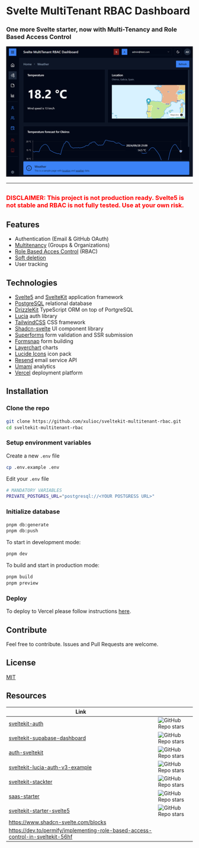 # Svelte MultiTenant RBAC Dashboard

<h3>
One more Svelte starter, now with Multi-Tenancy and Role Based Access Control
</h3>

![dashboard](https://github.com/xulioc/sveltekit-multitenant-rbac/blob/main/static/images/dashboard.png?raw=true)

---

##

<h3>
<span style="color:red">
DISCLAIMER: This project is not production ready. Svelte5 is not stable and RBAC is not fully tested. Use at your own risk.
</h3>
</span>

## Features

- Authentication (Email & GitHub OAuth)
- [Multitenancy](https://github.com/xulioc/sveltekit-multitenant-rbac/blob/main/static/doc/MT.md) (Groups & Organizations)
- [Role Based Acces Control](https://github.com/xulioc/sveltekit-multitenant-rbac/blob/main/static/doc/RBAC.md) (RBAC)
- [Soft deletion](https://en.wiktionary.org/wiki/soft_deletion)
- User tracking

## Technologies

- [Svelte5](https://svelte.dev/) and [SvelteKit](https://kit.svelte.dev/) application framework
- [PostgreSQL](https://www.postgresql.org/) relational database
- [DrizzleKit](https://orm.drizzle.team/) TypeScript ORM on top of PortgreSQL
- [Lucia](https://lucia-auth.com/) auth library
- [TailwindCSS](https://tailwindcss.com/) CSS framework
- [Shadcn-svelte](https://www.shadcn-svelte.com/) UI component library
- [Superforms](https://superforms.rocks/) form validation and SSR submission
- [Formsnap](https://www.formsnap.dev/) form building
- [Layerchart](https://www.layerchart.com/) charts
- [Lucide Icons](https://lucide.dev/) icon pack
- [Resend](https://resend.com/) email service API
- [Umami](https://umami.is/) analytics
- [Vercel](https://vercel.com/) deployment platform

## Installation

### Clone the repo

```bash
git clone https://github.com/xulioc/sveltekit-multitenant-rbac.git
cd sveltekit-multitenant-rbac
```

### Setup environment variables

Create a new `.env` file

```bash
cp .env.example .env
```

Edit your `.env` file

```bash
# MANDATORY VARIABLES
PRIVATE_POSTGRES_URL="postgresql://<YOUR POSTGRESS URL>"

```

### Initialize database

```bash
pnpm db:generate
pnpm db:push
```

To start in development mode:

```bash
pnpm dev
```

To build and start in production mode:

```bash
pnpm build
pnpm preview
```

### Deploy

To deploy to Vercel please follow instructions [here](https://vercel.com/guides/deploying-svelte-with-vercel).

## Contribute

Feel free to contribute. Issues and Pull Requests are welcome.

## License

[MIT](https://github.com/xulioc/sveltekit-multitenant-rbac/blob/main/LICENSE)

## Resources

| Link                                                                                                 |                                                                                                                     |
| ---------------------------------------------------------------------------------------------------- | ------------------------------------------------------------------------------------------------------------------- |
| [sveltekit-auth](https://github.com/delay/sveltekit-auth)                                            | ![GitHub Repo stars](https://img.shields.io/github/stars/delay/sveltekit-auth?style=flat)                           |
| [sveltekit-supabase-dashboard](https://github.com/xulioc/sveltekit-supabase-dashboard)               | ![GitHub Repo stars](https://img.shields.io/github/stars/xulioc/sveltekit-supabase-dashboard?style=flat)            |
| [auth-sveltekit](https://github.com/daedalus-developers/auth-sveltekit/)                             | ![GitHub Repo stars](https://img.shields.io/github/stars/edwardspresume/sveltekit-lucia-auth-v3-example?style=flat) |
| [sveltekit-lucia-auth-v3-example](https://github.com/edwardspresume/sveltekit-lucia-auth-v3-example) | ![GitHub Repo stars](https://img.shields.io/github/stars/daedalus-developers/auth-sveltekit?style=flat)             |
| [sveltekit-stackter](https://github.com/shamscorner/sveltekit-stackter)                              | ![GitHub Repo stars](https://img.shields.io/github/stars/shamscorner/sveltekit-stackter?style=flat)                 |
| [saas-starter](https://github.com/startino/saas-starter)                                             | ![GitHub Repo stars](https://img.shields.io/github/stars/startino/saas-starter?style=flat)                          |
| [sveltekit-starter-svelte5](https://github.com/szig83/sveltekit-starter-svelte5)                     | ![GitHub Repo stars](https://img.shields.io/github/stars/szig83/sveltekit-starter-svelte5?style=flat)               |
| https://www.shadcn-svelte.com/blocks                                                                 |
| https://dev.to/permify/implementing-role-based-access-control-in-sveltekit-56hf                      |
